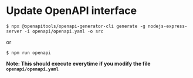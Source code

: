 # Update OpenAPI interface

```
$ npx @openapitools/openapi-generator-cli generate -g nodejs-express-server -i openapi/openapi.yaml -o src
```
or
```
$ npm run openapi
```
**Note: This should execute everytime if you modify the file `openapi/openapi.yaml`**
